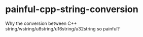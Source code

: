 # painful-cpp-string-conversion
Why the conversion between C++ string/wstring/u8string/u16string/u32string so painful?
